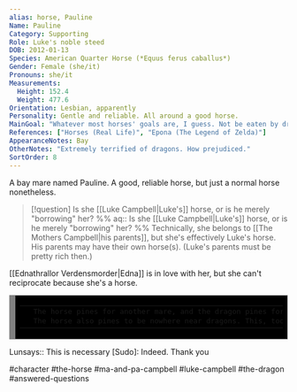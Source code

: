 ```yaml
---
alias: horse, Pauline
Name: Pauline
Category: Supporting
Role: Luke's noble steed
DOB: 2012-01-13
Species: American Quarter Horse (*Equus ferus caballus*)
Gender: Female (she/it)
Pronouns: she/it
Measurements:
  Height: 152.4
  Weight: 477.6
Orientation: Lesbian, apparently
Personality: Gentle and reliable. All around a good horse.
MainGoal: "Whatever most horses' goals are, I guess. Not be eaten by dragons?"
References: ["Horses (Real Life)", "Epona (The Legend of Zelda)"]
AppearanceNotes: Bay
OtherNotes: "Extremely terrified of dragons. How prejudiced."
SortOrder: 8
---
```


A bay mare named Pauline. A good, reliable horse, but just a normal horse nonetheless.

>[!question] Is she [[Luke Campbell|Luke's]] horse, or is he merely "borrowing" her?
>%%
>aq:: Is she [[Luke Campbell|Luke's]] horse, or is he merely "borrowing" her?
>%%
>Technically, she belongs to [[The Mothers Campbell|his parents]], but she's effectively Luke's horse. His parents may have their own horse(s). (Luke's parents must be pretty rich then.)

[[Ednathrallor Verdensmorder|Edna]] is in love with her, but she can't reciprocate because she's a horse.

<div style="background: #000000; overflow:auto;width:auto;border:solid gray;border-width:.1em .1em .1em .8em;padding:.2em .6em;color: #FF48D3"><table><tr><td></td><td><pre style="margin: 0; line-height: 125%">The horse pines for another mare, and the dragon pines for a horse. 
The horse also pines to be nowhere near dragons. This, too, is yuri.</span></td></tr></table></div>

Lunsays:: This is necessary
[Sudo]: Indeed. Thank you


#character #the-horse #ma-and-pa-campbell #luke-campbell #the-dragon #answered-questions 